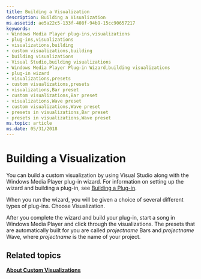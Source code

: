 ```yaml
---
title: Building a Visualization
description: Building a Visualization
ms.assetid: ae5a22c5-133f-408f-94b9-15cc90657217
keywords:
- Windows Media Player plug-ins,visualizations
- plug-ins,visualizations
- visualizations,building
- custom visualizations,building
- building visualizations
- Visual Studio,building visualizations
- Windows Media Player Plug-in Wizard,building visualizations
- plug-in wizard
- visualizations,presets
- custom visualizations,presets
- visualizations,Bar preset
- custom visualizations,Bar preset
- visualizations,Wave preset
- custom visualizations,Wave preset
- presets in visualizations,Bar preset
- presets in visualizations,Wave preset
ms.topic: article
ms.date: 05/31/2018
---
```


# Building a Visualization

You can build a custom visualization by using Visual Studio along with the Windows Media Player plug-in wizard. For information on setting up the wizard and building a plug-in, see [Building a Plug-in](building-a-plug-in.md).

When you run the wizard, you will be given a choice of several different types of plug-ins. Choose Visualization.

After you complete the wizard and build your plug-in, start a song in Windows Media Player and click through the visualizations. The presets that are automatically built for you are called *projectname* Bars and *projectname* Wave, where *projectname* is the name of your project.

## Related topics

<dl> <dt>

[**About Custom Visualizations**](about-custom-visualizations.md)
</dt> </dl>

 

 




